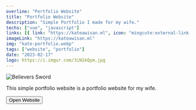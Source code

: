 ```yaml
---
overline: "Portfolio Website"
title: "Portfolio Website"
description: "Simple Portfolio I made for my wife."
techs: ["vue", "javascript"]
links: [{ link: "https://kateawisan.ml", icon: "mingcute:external-link-line", tooltip: "Open Link" }]
imageLink: "https://kateawisan.ml"
img: "kate-portfolio.webp"
tags: ["website", "portfolio"]
date: "2023-02-17"
logo: https://i.imgur.com/3iN1kQym.jpg
---
```


![Believers Sword](/img/work/kate-portfolio.webp)

This simple portfolio website is a portfolio website for my wife.

<a href="https://kateawisan.ml" target="_blank">
<button class="btn">
    <span>
        <Icon name="octicon:link-external-16"></Icon>
        Open Website
    </span>
</button>
</a>
